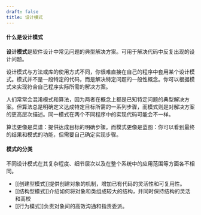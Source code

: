 ```yaml
---
draft: false
title: 设计模式
---
```


#### 什么是设计模式

**设计模式**是软件设计中常见问题的典型解决方案。可用于解决代码中反复出现的设计问题。

设计模式与方法或库的使用方式不同，你很难直接在自己的程序中套用某个设计模式。模式并不是一段特定的代码，而是解决特定问题的一般性概念。你可以根据模式来实现符合自己程序实际所需的解决方案。

人们常常会混淆模式和算法，因为两者在概念上都是已知特定问题的典型解决方案。但算法总是明确定义达成特定目标所需的一系列步骤，而模式则是对解决方案的更高层次描述。同一模式在两个不同程序中的实现代码可能会不一样。

算法更像是菜谱：提供达成目标的明确步骤。而模式更像是蓝图：你可以看到最终的结果和模式的功能，但需要自己确定实现步骤。

#### 模式的分类

不同设计模式在其复杂程度、细节层次以及在整个系统中的应用范围等方面各不相同。

* [[创建型模式]]提供创建对象的机制，增加已有代码的灵活性和可复用性。
* [[结构型模式]]介绍如何将对象和类组成较大的结构，并同时保持结构的灵活和高校
* [[行为模式]]负责对象间的高效沟通和指责委派。